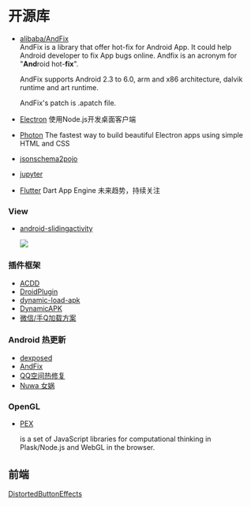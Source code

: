 # 开源库

* [alibaba/AndFix](https://github.com/alibaba/AndFix)  
  AndFix is a library that offer hot-fix for Android App. It could help Android developer to fix App bugs online. Andfix is an acronym for "**And**roid hot-**fix**".

  AndFix supports Android 2.3 to 6.0, arm and x86 architecture, dalvik runtime and art runtime.

  AndFix's patch is .apatch file.

* [Electron](http://electron.atom.io/) 使用Node.js开发桌面客户端
* [Photon](http://photonkit.com/) The fastest way to build beautiful Electron apps using simple HTML and CSS
* [jsonschema2pojo](http://www.jsonschema2pojo.org/)
* [jupyter](https://jupyter.org/)
* [Flutter](https://flutter.io/) Dart App Engine 未来趋势，持续关注

### View

* [android-slidingactivity](https://github.com/klinker41/android-slidingactivity)    

  ![](https://github.com/klinker41/android-slidingactivity/raw/master/preview.gif)

### 插件框架

* [ACDD](https://github.com/bunnyblue/ACDD)
* [DroidPlugin](https://github.com/Qihoo360/DroidPlugin)
* [dynamic-load-apk](https://github.com/singwhatiwanna/dynamic-load-apk)
* [DynamicAPK](https://github.com/CtripMobile/DynamicAPK)
* [微信/手Q加载方案](http://mp.weixin.qq.com/s?__biz=MzAwNDY1ODY2OQ==&mid=207151651&idx=1&sn=9eab282711f4eb2b4daf2fbae5a5ca9a&3rd=MzA3MDU4NTYzMw==&scene=6#rd)

### Android 热更新

* [dexposed](https://github.com/alibaba/dexposed)
* [AndFix](https://github.com/alibaba/AndFix)
* [QQ空间热修复](http://mp.weixin.qq.com/s?__biz=MzI1MTA1MzM2Nw==&mid=400118620&idx=1&sn=b4fdd5055731290eef12ad0d17f39d4a&scene=0#wechat_redirect)
* [Nuwa 女娲](https://github.com/jasonross/Nuwa)

### OpenGL

* [PEX](http://vorg.github.io/pex/)

  is a set of JavaScript libraries for computational thinking in Plask/Node.js and WebGL in the browser.

## 前端

[DistortedButtonEffects](http://tympanus.net/Development/DistortedButtonEffects/?utm_source=next.36kr.com)

